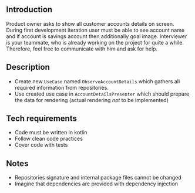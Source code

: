 ## Introduction
Product owner asks to show all customer accounts details on screen.
During first development iteration user must be able to see account
name and if account is savings account then additionally goal image.
Interviewer is your teammate, who is already working on the project for quite a while.
Therefore, feel free to communicate with him and ask for help.

## Description
* Create new `UseCase` named `ObserveAccountDetails` which gathers all
required information from repositories.
* Use created use case in `AccountDetailsPresenter` which should prepare the data for rendering (actual rendering _not_ to be implemented)

## Tech requirements
* Code must be written in kotlin
* Follow clean code practices
* Cover code with tests

## Notes
* Repositories signature and internal package files cannot be changed
* Imagine that dependencies are provided with dependency injection